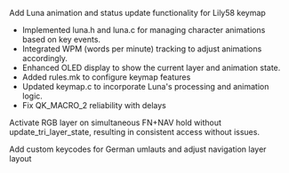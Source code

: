 Add Luna animation and status update functionality for Lily58 keymap

- Implemented luna.h and luna.c for managing character animations based on key events.
- Integrated WPM (words per minute) tracking to adjust animations accordingly.
- Enhanced OLED display to show the current layer and animation state.
- Added rules.mk to configure keymap features
- Updated keymap.c to incorporate Luna's processing and animation logic.
- Fix QK_MACRO_2 reliability with delays

Activate RGB layer on simultaneous FN+NAV hold without update_tri_layer_state, resulting in consistent access without issues.

Add custom keycodes for German umlauts and adjust navigation layer layout
